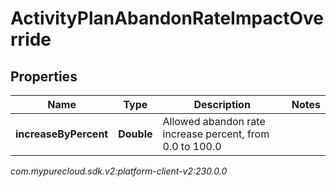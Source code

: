 # ActivityPlanAbandonRateImpactOverride


## Properties

| Name | Type | Description | Notes |
| ------------ | ------------- | ------------- | ------------- |
| **increaseByPercent** | **Double** | Allowed abandon rate increase percent, from 0.0 to 100.0 |  |




_com.mypurecloud.sdk.v2:platform-client-v2:230.0.0_
